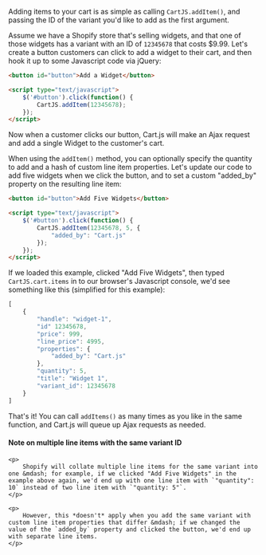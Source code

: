 Adding items to your cart is as simple as calling `CartJS.addItem()`, and passing the ID of the variant you'd like to add as the first argument.

Assume we have a Shopify store that's selling widgets, and that one of those widgets has a variant with an ID of `12345678` that costs $9.99.
Let's create a button customers can click to add a widget to their cart, and then hook it up to some Javascript code via jQuery:

```html
<button id="button">Add a Widget</button>

<script type="text/javascript">
    $('#button').click(function() {
        CartJS.addItem(12345678);
    });
</script>
```

Now when a customer clicks our button, Cart.js will make an Ajax request and add a single Widget to the customer's cart.

When using the `addItem()` method, you can optionally specify the quantity to add and a hash of custom line item properties.
Let's update our code to add five widgets when we click the button, and to set a custom "added_by" property on the resulting line item:

```html
<button id="button">Add Five Widgets</button>

<script type="text/javascript">
    $('#button').click(function() {
        CartJS.addItem(12345678, 5, {
            "added_by": "Cart.js"
        });
    });
</script>
```

If we loaded this example, clicked "Add Five Widgets", then typed `CartJS.cart.items` in to our browser's Javascript console, we'd see something like this (simplified for this example):

```js
[
    {
        "handle": "widget-1",
        "id" 12345678,
        "price": 999,
        "line_price": 4995,
        "properties": {
            "added_by": "Cart.js"
        },
        "quantity": 5,
        "title": "Widget 1",
        "variant_id": 12345678
    }
]
```

That's it!
You can call `addItems()` as many times as you like in the same function, and Cart.js will queue up Ajax requests as needed.

<div class="callout callout-warning">
    <h4>Note on multiple line items with the same variant ID</h4>

    <p>
        Shopify will collate multiple line items for the same variant into one &mdash; for example, if we clicked "Add Five Widgets" in the example above again, we'd end up with one line item with `"quantity": 10` instead of two line item with `"quantity: 5"`.
    </p>

    <p>
        However, this *doesn't* apply when you add the same variant with custom line item properties that differ &mdash; if we changed the value of the `added_by` property and clicked the button, we'd end up with separate line items.
    </p>
</div>
